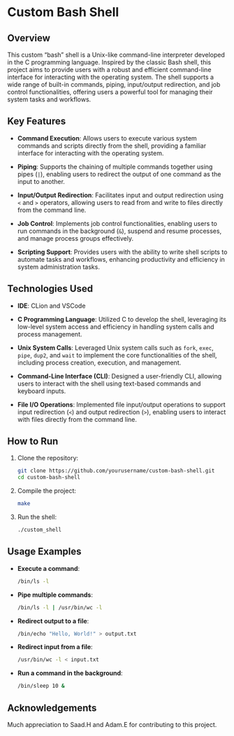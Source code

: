 # Custom Bash Shell

## Overview

This custom “bash” shell is a Unix-like command-line interpreter developed in the C programming language. Inspired by the classic Bash shell, this project aims to provide users with a robust and efficient command-line interface for interacting with the operating system. The shell supports a wide range of built-in commands, piping, input/output redirection, and job control functionalities, offering users a powerful tool for managing their system tasks and workflows.


## Key Features

- **Command Execution**: Allows users to execute various system commands and scripts directly from the shell, providing a familiar interface for interacting with the operating system.
  
- **Piping**: Supports the chaining of multiple commands together using pipes (`|`), enabling users to redirect the output of one command as the input to another.
  
- **Input/Output Redirection**: Facilitates input and output redirection using `<` and `>` operators, allowing users to read from and write to files directly from the command line.
  
- **Job Control**: Implements job control functionalities, enabling users to run commands in the background (`&`), suspend and resume processes, and manage process groups effectively.
  
- **Scripting Support**: Provides users with the ability to write shell scripts to automate tasks and workflows, enhancing productivity and efficiency in system administration tasks.


## Technologies Used

- **IDE**: CLion and VSCode
  
- **C Programming Language**: Utilized C to develop the shell, leveraging its low-level system access and efficiency in handling system calls and process management.
  
- **Unix System Calls**: Leveraged Unix system calls such as `fork`, `exec`, `pipe`, `dup2`, and `wait` to implement the core functionalities of the shell, including process creation, execution, and management.
  
- **Command-Line Interface (CLI)**: Designed a user-friendly CLI, allowing users to interact with the shell using text-based commands and keyboard inputs.
  
- **File I/O Operations**: Implemented file input/output operations to support input redirection (`<`) and output redirection (`>`), enabling users to interact with files directly from the command line.


## How to Run

1. Clone the repository:
   ```bash
   git clone https://github.com/yourusername/custom-bash-shell.git
   cd custom-bash-shell

2. Compile the project:
   ```bash
   make

4. Run the shell:
   ```bash
   ./custom_shell


## Usage Examples

- **Execute a command**:
   ```bash
   /bin/ls -l

- **Pipe multiple commands**:
   ```bash
   /bin/ls -l | /usr/bin/wc -l

- **Redirect output to a file**:
   ```bash
   /bin/echo "Hello, World!" > output.txt

- **Redirect input from a file**:
   ```bash
   /usr/bin/wc -l < input.txt

- **Run a command in the background**:
   ```bash
   /bin/sleep 10 &


## Acknowledgements

Much appreciation to Saad.H and Adam.E for contributing to this project.

